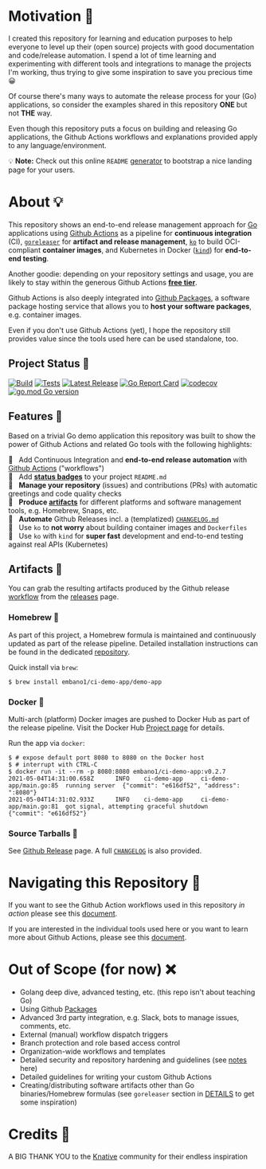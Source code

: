 # Motivation 💪

I created this repository for learning and education purposes to help everyone
to level up their (open source) projects with good documentation and
code/release automation. I spend a lot of time learning and experimenting with
different tools and integrations to manage the projects I'm working, thus trying
to give some inspiration to save you precious time 😀

Of course there's many ways to automate the release process for your (Go)
applications, so consider the examples shared in this repository **ONE** but not
**THE** way.

Even though this repository puts a focus on building and releasing Go
applications, the Github Actions workflows and explanations provided apply to
any language/environment.

💡 **Note:** Check out this online `README` [generator](https://readme.so/) to
bootstrap a nice landing page for your users. 

# About 💡

This repository shows an end-to-end release management approach for
[Go](https://golang.org/) applications using [Github
Actions](https://github.com/features/actions) as a pipeline for **continuous
integration** (CI), [`goreleaser`](https://goreleaser.com/) for **artifact and
release management**, [`ko`](https://github.com/google/ko) to build OCI-compliant
**container images**, and Kubernetes in Docker
([`kind`](https://github.com/kubernetes-sigs/kind)) for **end-to-end testing**.

Another goodie: depending on your repository settings and usage, you are likely
to stay within the generous Github Actions [**free
tier**](https://docs.github.com/en/github/setting-up-and-managing-billing-and-payments-on-github/about-billing-for-github-actions).

Github Actions is also deeply integrated into [Github
Packages](https://docs.github.com/en/packages/learn-github-packages/introduction-to-github-packages),
a software package hosting service that allows you to **host your software
packages**, e.g. container images.

Even if you don't use Github Actions (yet), I hope the repository still provides
value since the tools used here can be used standalone, too.

## Project Status 🚦

[![Build](https://github.com/embano1/ci-demo-app/actions/workflows/build.yaml/badge.svg)](https://github.com/embano1/ci-demo-app/actions/workflows/build.yaml)
[![Tests](https://github.com/embano1/ci-demo-app/actions/workflows/go-unit-tests.yaml/badge.svg)](https://github.com/embano1/ci-demo-app/actions/workflows/go-unit-tests.yaml)
[![Latest Release](https://img.shields.io/github/release/embano1/ci-demo-app.svg?logo=github&style=flat-square)](https://github.com/embano1/ci-demo-app/releases/latest)
[![Go Report Card](https://goreportcard.com/badge/github.com/embano1/ci-demo-app)](https://goreportcard.com/report/github.com/embano1/ci-demo-app)
[![codecov](https://codecov.io/gh/embano1/ci-demo-app/branch/main/graph/badge.svg?token=TC7MW723JO)](https://codecov.io/gh/embano1/ci-demo-app)
[![go.mod Go version](https://img.shields.io/github/go-mod/go-version/embano1/ci-demo-app)](https://github.com/embano1/ci-demo-app)

## Features 🤩

Based on a trivial Go demo application this repository was built to show the
power of Github Actions and related Go tools with the following highlights:

💫 &nbsp; Add Continuous Integration and **end-to-end release automation** with
[Github Actions](https://github.com/embano1/ci-demo-app/actions) ("workflows")  
💫 &nbsp; Add [**status badges**](#project-status-) to your project `README.md`  
💫 &nbsp; **Manage your repository** (issues) and contributions (PRs) with
automatic greetings and code quality checks  
💫 &nbsp; **Produce [artifacts](#artifacts-)** for different platforms and software management
tools, e.g. Homebrew, Snaps, etc.  
💫 &nbsp; **Automate** Github Releases incl. a (templatized) [`CHANGELOG.md`](CHANGELOG.md)  
💫 &nbsp; Use `ko` to **not worry** about building container images and
`Dockerfiles`  
💫 &nbsp; Use `ko` with `kind` for **super fast** development and end-to-end
testing against real APIs (Kubernetes)  

## Artifacts 💎

You can grab the resulting artifacts produced by the Github release
[workflow](./.github/workflows/release.yaml) from the
[releases](https://github.com/embano1/ci-demo-app/releases) page.

### Homebrew 🍺

As part of this project, a Homebrew formula is maintained and continuously
updated as part of the release pipeline. Detailed installation instructions can
be found in the dedicated
[repository](https://github.com/embano1/homebrew-ci-demo-app).

Quick install via `brew`:

```console
$ brew install embano1/ci-demo-app/demo-app
```

### Docker 🐳

Multi-arch (platform) Docker images are pushed to Docker Hub as part of the
release pipeline. Visit the Docker Hub [Project
page](https://hub.docker.com/r/embano1/ci-demo-app) for details.

Run the app via `docker`:

```console
$ # expose default port 8080 to 8080 on the Docker host
$ # interrupt with CTRL-C
$ docker run -it --rm -p 8080:8080 embano1/ci-demo-app:v0.2.7
2021-05-04T14:31:00.658Z      INFO    ci-demo-app     ci-demo-app/main.go:85  running server  {"commit": "e616df52", "address": ":8080"}
2021-05-04T14:31:02.933Z      INFO    ci-demo-app     ci-demo-app/main.go:81  got signal, attempting graceful shutdown        {"commit": "e616df52"}
```

### Source Tarballs 👾
See [Github Release](https://github.com/embano1/ci-demo-app/releases) page. A
full [`CHANGELOG`](./CHANGELOG.md) is also provided.

# Navigating this Repository 🧭

If you want to see the Github Action workflows used in this repository *in
action* please see this [document](./ACTIONS.md).

If you are interested in the individual tools used here or you want to learn
more about Github Actions, please see this [document](DETAILS.md).

# Out of Scope (for now) ❌

- Golang deep dive, advanced testing, etc. (this repo isn't about teaching Go)
- Using Github [Packages](https://github.com/features/packages)
- Advanced 3rd party integration, e.g. Slack, bots to manage issues, comments,
  etc.
- External (manual) workflow dispatch triggers
- Branch protection and role based access control
- Organization-wide workflows and templates
- Detailed security and repository hardening and guidelines (see [notes](DETAILS.md) here)
- Detailed guidelines for writing your custom Github Actions
- Creating/distributing software artifacts other than Go binaries/Homebrew
  formulas (see `goreleaser` section in [DETAILS](./DETAILS.md) to get some
  inspiration)

# Credits 💐

A BIG THANK YOU to the [Knative](https://knative.dev/) community for their endless
inspiration 
